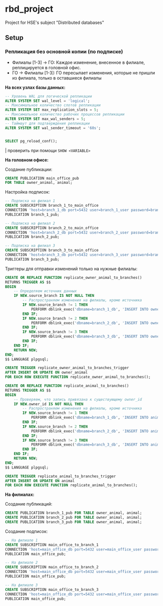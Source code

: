 # rbd_project
Project for HSE's subject "Distributed databases"


## Setup

### Репликация без основной копии (по подписке)

- Филиалы [1-3] → ГО: Каждое изменение, внесенное в филиале, реплицируется в головной офис.
- ГО → Филиалы [1-3]: ГО пересылает изменения, которые не пришли из филиала, только в оставшиеся филиалы

**На всех узлах базы данных:**
```sql
-- Уровень WAL для логической репликации
ALTER SYSTEM SET wal_level = 'logical';
-- Максимальное количество слотов репликации
ALTER SYSTEM SET max_replication_slots = 5;
-- Максимальное количество рабочих процессов репликации
ALTER SYSTEM SET max_wal_senders = 5;
-- Таймаут для подтверждения репликации
ALTER SYSTEM SET wal_sender_timeout = '60s';


SELECT pg_reload_conf();
```

| проверить при помощи `SHOW <VARIABLE>`

**На головном офисе:**

Создание публикации:
```sql
CREATE PUBLICATION main_office_pub
FOR TABLE owner_animal, animal;
```

Настройка подписок:
```sql
-- Подписка на филиал 1
CREATE SUBSCRIPTION branch_1_to_main_office
CONNECTION 'host=branch_1_db port=5432 user=branch_1_user password=branch_1_password dbname=branch_1_db'
PUBLICATION branch_1_pub;

-- Подписка на филиал 2
CREATE SUBSCRIPTION branch_2_to_main_office
CONNECTION 'host=branch_2_db port=5432 user=branch_2_user password=branch_2_password dbname=branch_2_db'
PUBLICATION branch_2_pub;

-- Подписка на филиал 3
CREATE SUBSCRIPTION branch_3_to_main_office
CONNECTION 'host=branch_3_db port=5432 user=branch_3_user password=branch_3_password dbname=branch_3_db'
PUBLICATION branch_3_pub;
```

Триггеры для отправки изменений только на нужные филиалы:
```sql
CREATE OR REPLACE FUNCTION replicate_owner_animal_to_branches()
RETURNS TRIGGER AS $$
BEGIN
    -- Определяем источник данных
    IF NEW.source_branch IS NOT NULL THEN
        -- Распространяем изменения на филиалы, кроме источника
        IF NEW.source_branch != 1 THEN
            PERFORM dblink_exec('dbname=branch_1_db', 'INSERT INTO owner_animal (...) VALUES (...)');
        END IF;
        IF NEW.source_branch != 2 THEN
            PERFORM dblink_exec('dbname=branch_2_db', 'INSERT INTO owner_animal (...) VALUES (...)');
        END IF;
        IF NEW.source_branch != 3 THEN
            PERFORM dblink_exec('dbname=branch_3_db', 'INSERT INTO owner_animal (...) VALUES (...)');
        END IF;
    END IF;
    RETURN NEW;
END;
$$ LANGUAGE plpgsql;

CREATE TRIGGER replicate_owner_animal_to_branches_trigger
AFTER INSERT OR UPDATE ON owner_animal
FOR EACH ROW EXECUTE FUNCTION replicate_owner_animal_to_branches();
```
```sql
CREATE OR REPLACE FUNCTION replicate_animal_to_branches()
RETURNS TRIGGER AS $$
BEGIN
    -- Проверяем, что запись привязана к существующему owner_id
    IF NEW.owner_id IS NOT NULL THEN
        -- Распространяем изменения на филиалы, кроме источника
        IF NEW.source_branch != 1 THEN
            PERFORM dblink_exec('dbname=branch_1_db', 'INSERT INTO animal (...) VALUES (...)');
        END IF;
        IF NEW.source_branch != 2 THEN
            PERFORM dblink_exec('dbname=branch_2_db', 'INSERT INTO animal (...) VALUES (...)');
        END IF;
        IF NEW.source_branch != 3 THEN
            PERFORM dblink_exec('dbname=branch_3_db', 'INSERT INTO animal (...) VALUES (...)');
        END IF;
    END IF;
    RETURN NEW;
END;
$$ LANGUAGE plpgsql;

CREATE TRIGGER replicate_animal_to_branches_trigger
AFTER INSERT OR UPDATE ON animal
FOR EACH ROW EXECUTE FUNCTION replicate_animal_to_branches();
```


**На филиалах:**

Создание публикаций:
```sql
CREATE PUBLICATION branch_1_pub FOR TABLE owner_animal, animal;
CREATE PUBLICATION branch_2_pub FOR TABLE owner_animal, animal;
CREATE PUBLICATION branch_3_pub FOR TABLE owner_animal, animal;
```

Создание подписок:
```sql
-- На филиале 1
CREATE SUBSCRIPTION main_office_to_branch_1
CONNECTION 'host=main_office_db port=5432 user=main_office_user password=main_office_password dbname=main_office_db'
PUBLICATION main_office_pub;

-- На филиале 2
CREATE SUBSCRIPTION main_office_to_branch_2
CONNECTION 'host=main_office_db port=5432 user=main_office_user password=main_office_password dbname=main_office_db'
PUBLICATION main_office_pub;

-- На филиале 3
CREATE SUBSCRIPTION main_office_to_branch_3
CONNECTION 'host=main_office_db port=5432 user=main_office_user password=main_office_password dbname=main_office_db'
PUBLICATION main_office_pub;
```
